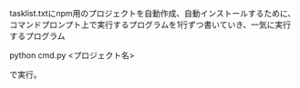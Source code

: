 tasklist.txtにnpm用のプロジェクトを自動作成、自動インストールするために、コマンドプロンプト上で実行するプログラムを1行ずつ書いていき、一気に実行するプログラム

python cmd.py <プロジェクト名>

で実行。

